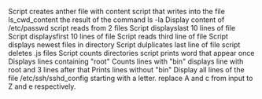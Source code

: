 Script creates anther file with content
script that writes into the file ls_cwd_content the result of the command ls -la
Display content of /etc/passwd
script reads from 2 files
Script displayslast 10 lines of file
Script displaysfirst 10 lines of file
Script reads third line of file
Script displays newest files in directory
Script dulplicates last line of file
script deletes .js files
Script counts directories
script prints word that appear once
Displays lines containing "root"
Counts lines with "bin"
displays line with root and 3 lines after that
Prints lines without "bin"
Display all lines of the file /etc/ssh/sshd_config starting with a letter.
replace A and c from input to Z and e respectively.
